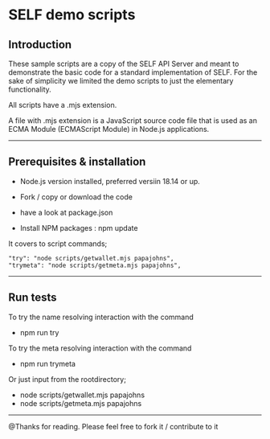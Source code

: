 # SELF demo scripts 

## Introduction

These sample scripts are a copy of the SELF API Server and meant to demonstrate the basic code for a standard implementation of SELF.
For the sake of simplicity we limited the demo scripts to just the elementary functionality.

All scripts have a .mjs extension.

A file with .mjs extension is a JavaScript source code file that is used as an ECMA Module (ECMAScript Module) in Node.js applications. 

- - -

## Prerequisites & installation

- Node.js version installed, preferred versiin 18.14 or up.

- Fork / copy or download the code

- have a look at package.json 

- Install NPM packages : npm update


It covers to script commands; 

   	"try": "node scripts/getwallet.mjs papajohns",
    "trymeta": "node scripts/getmeta.mjs papajohns",

- - -

## Run tests

To try the name resolving interaction with the command

- npm run try

To try the meta resolving interaction with the command

- npm run trymeta

Or just input from the rootdirectory;

- node scripts/getwallet.mjs papajohns
- node scripts/getmeta.mjs papajohns

- - -
 
 @Thanks for reading. Please feel free to fork it / contribute to it 

